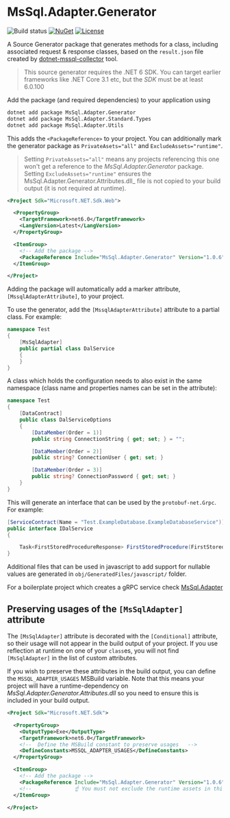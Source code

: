 # MsSql.Adapter.Generator

![Build status](https://github.com/LarnacaBeach/MsSql.Adapter/actions/workflows/BuildAndPack.yml/badge.svg)
[![NuGet](https://img.shields.io/nuget/v/MsSql.Adapter.Generator.svg)](https://www.nuget.org/packages/MsSql.Adapter.Generator/)
[![License](https://img.shields.io/github/license/LarnacaBeach/MsSql.Adapter.svg)](https://github.com/LarnacaBeach/MsSql.Adapter/blob/main/LICENSE)


A Source Generator package that generates methods for a class, including associated request & response classes, based on the `result.json` file created by [dotnet-mssql-collector](https://github.com/LarnacaBeach/MsSql.Adapter/tree/main/src/MsSql.Adapter.Collector) tool.

> This source generator requires the .NET 6 SDK. You can target earlier frameworks like .NET Core 3.1 etc, but the _SDK_ must be at least 6.0.100

Add the package (and required dependencies) to your application using

```bash
dotnet add package MsSql.Adapter.Generator
dotnet add package MsSql.Adapter.Standard.Types
dotnet add package MsSql.Adapter.Utils
```

This adds the `<PackageReference>` to your project. You can additionally mark the generator package as `PrivateAsets="all"` and `ExcludeAssets="runtime"`.

> Setting `PrivateAssets="all"` means any projects referencing this one won't get a reference to the _MsSql.Adapter.Generator_ package. Setting `ExcludeAssets="runtime"` ensures the MsSql.Adapter.Generator.Attributes.dll_ file is not copied to your build output (it is not required at runtime).

```xml
<Project Sdk="Microsoft.NET.Sdk.Web">

  <PropertyGroup>
    <TargetFramework>net6.0</TargetFramework>
    <LangVersion>Latest</LangVersion>
  </PropertyGroup>

  <ItemGroup>
    <!-- Add the package -->
    <PackageReference Include="MsSql.Adapter.Generator" Version="1.0.6" PrivateAssets="all" ExcludeAssets="runtime" />
  </ItemGroup>

</Project>
```

Adding the package will automatically add a marker attribute, `[MssqlAdapterAttribute]`, to your project.

To use the generator, add the `[MssqlAdapterAttribute]` attribute to a partial class. For example:

```csharp
namespace Test
{
    [MsSqlAdapter]
    public partial class DalService
    {
    }
}
```

A class which holds the configuration needs to also exist in the same namespace (class name and properties names can be set in the attribute):
```csharp
namespace Test
{
    [DataContract]
    public class DalServiceOptions
    {
        [DataMember(Order = 1)]
        public string ConnectionString { get; set; } = "";

        [DataMember(Order = 2)]
        public string? ConnectionUser { get; set; }

        [DataMember(Order = 3)]
        public string? ConnectionPassword { get; set; }
    }
}
```

This will generate an interface that can be used by the `protobuf-net.Grpc`. For example:

```csharp
[ServiceContract(Name = "Test.ExampleDatabase.ExampleDatabaseService")]
public interface IDalService
{

    Task<FirstStoredProcedureResponse> FirstStoredProcedure(FirstStoredProcedureRequest req);
}
```
Additional files that can be used in javascript to add support for nullable values are generated in `obj/GeneratedFiles/javascript/` folder.

For a boilerplate project which creates a gRPC service check [MsSql.Adapter](https://github.com/LarnacaBeach/mssql.adapter/tree/main/examples/mssql.adapter)

## Preserving usages of the `[MsSqlAdapter]` attribute

The `[MsSqlAdapter]` attribute is decorated with the `[Conditional]` attribute, so their usage will not appear in the build output of your project. If you use reflection at runtime on one of your `class`es, you will not find `[MsSqlAdapter]` in the list of custom attributes.

If you wish to preserve these attributes in the build output, you can define the `MSSQL_ADAPTER_USAGES` MSBuild variable. Note that this means your project will have a runtime-dependency on _MsSql.Adapter.Generator.Attributes.dll_ so you need to ensure this is included in your build output.

```xml
<Project Sdk="Microsoft.NET.Sdk">

  <PropertyGroup>
    <OutputType>Exe</OutputType>
    <TargetFramework>net6.0</TargetFramework>
    <!--  Define the MSBuild constant to preserve usages   -->
    <DefineConstants>MSSQL_ADAPTER_USAGES</DefineConstants>
  </PropertyGroup>

  <ItemGroup>
    <!-- Add the package -->
    <PackageReference Include="MsSql.Adapter.Generator" Version="1.0.6" PrivateAssets="all" />
    <!--              ☝ You must not exclude the runtime assets in this case -->
  </ItemGroup>

</Project>
```